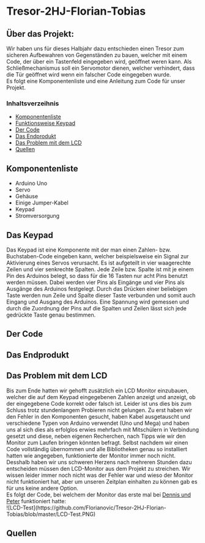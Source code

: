 # Tresor-2HJ-Florian-Tobias

## Über das Projekt:
Wir haben uns für dieses Halbjahr dazu entschieden einen Tresor zum sicheren Aufbewahren von Gegenständen zu bauen, welcher mit einem Code, der über ein Tastenfeld eingegeben wird, geöffnet weren kann. Als Schließmechanismus soll ein Servomotor dienen, welcher verhindert, dass die Tür geöffnet wird wenn ein falscher Code eingegeben wurde. </br>
Es folgt eine Komponentenliste und eine Anleitung zum Code für unser Projekt.

### Inhaltsverzeihnis
<ul>
  <li><a href="#komponenten">Komponentenliste</a></li>
  <li><a href="#keypad">Funktionsweise Keypad</a></li>
  <li><a href="#code">Der Code</a></li>
  <li><a href="#endprodukt">Das Endprodukt</a></li>
  <li><a href="#lcd">Das Problem mit dem LCD</a></li>
  <li><a href="#quellen">Quellen</a></li>
 </ul>
  
  
<h2 id="komponenten">Komponentenliste</h2>
<ul>
  <li>Arduino Uno</li>
  <li>Servo</li>
  <li>Gehäuse</li>
  <li>Einige Jumper-Kabel</li>
  <li>Keypad</li>
  <li>Stromversorgung</li>
 </ul>
  
  
<h2 id="keypad">Das Keypad</h2>
Das Keypad ist eine Komponente mit der man einen Zahlen- bzw. Buchstaben-Code eingeben kann, welcher beispielsweise ein Signal zur Aktivierung eines Servos verursacht. 
Es ist aufgeteilt in vier waagerechte Zeilen und vier senkrechte Spalten. Jede Zeile bzw. Spalte ist mit je einem Pin des Arduinos belegt, so dass für die 16 Tasten nur acht Pins benutzt werden müssen. Dabei werden vier Pins als Eingänge und vier Pins als Ausgänge des Arduinos festgelegt. Durch das Drücken einer beliebigen Taste werden nun Zeile und Spalte dieser Taste verbunden und somit auch Eingang und Ausgang des Arduinos. Eine Spannung wird gemessen und durch die Zuordnung der Pins auf die Spalten und Zeilen lässt sich jede gedrückte Taste genau bestimmen.


<h2 id="code">Der Code<h2>


<h2 id="endprodukt">Das Endprodukt</h2>



<h2 id="lcd">Das Problem mit dem LCD</h2>
Bis zum Ende hatten wir gehofft zusätzlich ein LCD Monitor einzubauen, welcher die auf dem Keypad eingegebenen Zahlen anzeigt und anzeigt, ob der eingegebene Code korrekt oder falsch ist. Leider ist uns dies bis zum Schluss trotz stundenlangem Probieren nicht gelungen. Zu erst haben wir den Fehler in den Komponenten gesucht, haben Kabel ausgetauscht und verschiedene Typen von Arduino verwendet (Uno und Mega) und haben uns al sich dies als erfolglos erwies mehrfach mit Mitschülern in Verbindung gesetzt und diese, neben eigenen Recherchen, nach Tipps wie wir den Monitor zum Laufen bringen könnten befragt. Selbst nachdem wir einen Code vollständig übernommen und alle Bibliotheken genau so installiert hatten wie angegeben, funktionierte der Monitor immer noch nicht. Desshalb haben wir uns schweren Herzens nach mehreren Stunden dazu entscheiden müssen den LCD-Monitor aus dem Projekt zu streichen. Wir wissen leider immer noch nicht was der Fehler war und wieso der Monitor nicht funktioniert hat, aber um unseren Zeitplan einhalten zu können gab es für uns keine andere Option. </br>
Es folgt der Code, bei welchem der Monitor das erste mal bei <a href="https://github.com/dennis602/Stundenprotokoll-II#30">Dennis und Peter</a> funktioniert hatte:
<br>
![LCD-Test](https://github.com/Florianovic/Tresor-2HJ-Florian-Tobias/blob/master/LCD-Test.PNG)


<h2 id="quellen">Quellen</h2>
